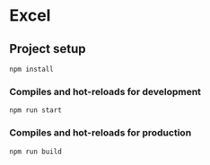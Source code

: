# Excel

## Project setup
```
npm install
```

### Compiles and hot-reloads for development
```
npm run start
```

### Compiles and hot-reloads for production
```
npm run build
```
